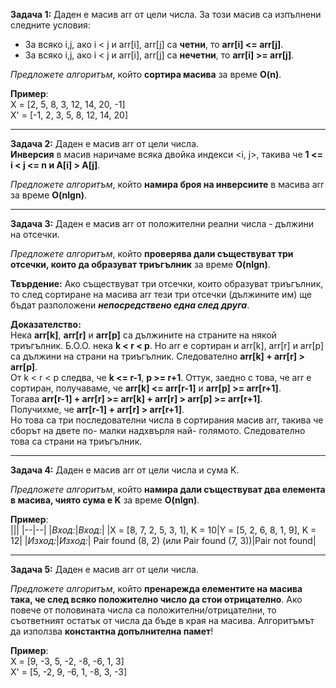 **Задача 1:** Даден е масив arr от цели числа. За този масив са изпълнени следните условия:
- За всяко i,j, ако i < j и arr[i], arr[j] са **четни**, то **arr[i] <= arr[j]**.
- За всяко i,j, ако i < j и arr[i], arr[j] са **нечетни**, то **arr[i] >= arr[j]**.

*Предложете алгоритъм*, който **сортира масива** за време **O(n)**.  

**Пример**:  
X = [2, 5, 8, 3, 12, 14, 20, -1]  
X' = [-1, 2, 3, 5, 8, 12, 14, 20]  

---

**Задача 2:** Даден е масив arr от цели числа.  
**Инверсия** в масив наричаме всяка двойка индекси <i, j>, такива че **1 <= i < j <= n и A[i] > A[j]**.  

*Предложете алгоритъм*, който **намира броя на инверсиите** в масива arr за време **O(nlgn)**.  

---

**Задача 3:** Даден е масив arr от положителни реални числа - дължини на отсечки.  

*Предложете алгоритъм*, който **проверява дали съществуват три отсечки, които да образуват триъгълник** за време **O(nlgn)**.  

**Твърдение:** Ако съществуват три отсечки, които образуват триъгълник, то след сортиране на масива arr тези три отсечки (дължините им) ще бъдат разположени ***непосредствено една след друга***.  

**Доказателство:**  
Нека **arr[k]**, **arr[r]** и **arr[p]** са дължините на страните на някой триъгълник. Б.О.О. нека **k < r < p**. Но arr е сортиран и arr[k], arr[r] и arr[p] са дължини на страни на триъгълник. Следователно **arr[k] + arr[r] > arr[p]**.  
От k < r < p следва, че **k <= r-1**, **p >= r+1**. Оттук, заедно с това, че arr е сортиран, получаваме, че **arr[k] <= arr[r-1]** и **arr[p] >= arr[r+1]**.  
Тогава **arr[r-1] + arr[r] >= arr[k] + arr[r] > arr[p] >= arr[r+1]**.  
Получихме, че **arr[r-1] + arr[r] > arr[r+1]**.  
Но това са три последователни числа в сортирания масив arr, такива че сборът на двете по- малки надхвърля най- голямото. Следователно това са страни на триъгълник.  

---

**Задача 4:** Даден е масив arr от цели числа и сума K.  

*Предложете алгоритъм*, който **намира дали съществуват два елемента в масива, чиято сума е K** за време **O(nlgn)**.  

**Пример**:  
|||
|--|--|
|*Вход:*|*Вход:*|
|X = [8, 7, 2, 5, 3, 1], K = 10|Y = [5, 2, 6, 8, 1, 9], K = 12|
|*Изход:*|*Изход:*|
Pair found (8, 2) (или Pair found (7, 3))|Pair not found|

---

**Задача 5:** Даден е масив arr от цели числа.  

*Предложете алгоритъм*, който **пренарежда елементите на масива така, че след всяко положително число да стои отрицателно**. Ако повече от половината числа са положителни/отрицателни, то съответният остатък от числа да бъде в края на масива. Алгоритъмът да използва **константна допълнителна памет**!  

**Пример**:  
X = [9, -3, 5, -2, -8, -6, 1, 3]  
X' = [5, -2, 9, -6, 1, -8, 3, -3]  
